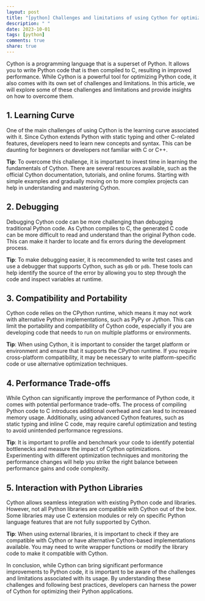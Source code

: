 ```yaml
---
layout: post
title: "[python] Challenges and limitations of using Cython for optimization"
description: " "
date: 2023-10-01
tags: [python]
comments: true
share: true
---
```


Cython is a programming language that is a superset of Python. It allows you to write Python code that is then compiled to C, resulting in improved performance. While Cython is a powerful tool for optimizing Python code, it also comes with its own set of challenges and limitations. In this article, we will explore some of these challenges and limitations and provide insights on how to overcome them.

## 1. Learning Curve
One of the main challenges of using Cython is the learning curve associated with it. Since Cython extends Python with static typing and other C-related features, developers need to learn new concepts and syntax. This can be daunting for beginners or developers not familiar with C or C++.

**Tip**: To overcome this challenge, it is important to invest time in learning the fundamentals of Cython. There are several resources available, such as the official Cython documentation, tutorials, and online forums. Starting with simple examples and gradually moving on to more complex projects can help in understanding and mastering Cython.

## 2. Debugging
Debugging Cython code can be more challenging than debugging traditional Python code. As Cython compiles to C, the generated C code can be more difficult to read and understand than the original Python code. This can make it harder to locate and fix errors during the development process.

**Tip**: To make debugging easier, it is recommended to write test cases and use a debugger that supports Cython, such as `gdb` or `pdb`. These tools can help identify the source of the error by allowing you to step through the code and inspect variables at runtime.

## 3. Compatibility and Portability
Cython code relies on the CPython runtime, which means it may not work with alternative Python implementations, such as PyPy or Jython. This can limit the portability and compatibility of Cython code, especially if you are developing code that needs to run on multiple platforms or environments.

**Tip**: When using Cython, it is important to consider the target platform or environment and ensure that it supports the CPython runtime. If you require cross-platform compatibility, it may be necessary to write platform-specific code or use alternative optimization techniques.

## 4. Performance Trade-offs
While Cython can significantly improve the performance of Python code, it comes with potential performance trade-offs. The process of compiling Python code to C introduces additional overhead and can lead to increased memory usage. Additionally, using advanced Cython features, such as static typing and inline C code, may require careful optimization and testing to avoid unintended performance regressions.

**Tip**: It is important to profile and benchmark your code to identify potential bottlenecks and measure the impact of Cython optimizations. Experimenting with different optimization techniques and monitoring the performance changes will help you strike the right balance between performance gains and code complexity.

## 5. Interaction with Python Libraries
Cython allows seamless integration with existing Python code and libraries. However, not all Python libraries are compatible with Cython out of the box. Some libraries may use C extension modules or rely on specific Python language features that are not fully supported by Cython.

**Tip**: When using external libraries, it is important to check if they are compatible with Cython or have alternative Cython-based implementations available. You may need to write wrapper functions or modify the library code to make it compatible with Cython.

In conclusion, while Cython can bring significant performance improvements to Python code, it is important to be aware of the challenges and limitations associated with its usage. By understanding these challenges and following best practices, developers can harness the power of Cython for optimizing their Python applications.